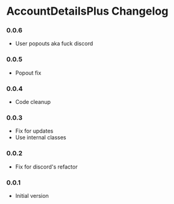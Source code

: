 # AccountDetailsPlus Changelog

### 0.0.6

 - User popouts aka fuck discord

### 0.0.5

 - Popout fix

### 0.0.4

 - Code cleanup

### 0.0.3

 - Fix for updates
 - Use internal classes

### 0.0.2

 - Fix for discord's refactor

### 0.0.1

 - Initial version